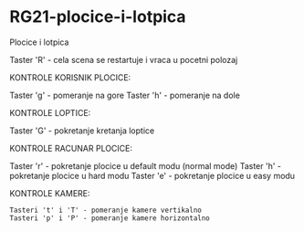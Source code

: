 # RG21-plocice-i-lotpica
Plocice i lotpica

Taster 'R' - cela scena se restartuje i vraca u pocetni polozaj

KONTROLE KORISNIK PLOCICE:

 Taster 'g' - pomeranje na gore
 Taster 'h' - pomeranje na dole

KONTROLE LOPTICE:
 
 Taster 'G' - pokretanje kretanja loptice

KONTROLE RACUNAR PLOCICE:

 Taster 'r' - pokretanje plocice u default modu (normal mode)
 Taster 'h' - pokretanje plocice u hard modu
 Taster 'e' - pokretanje plocice u easy modu

KONTROLE KAMERE:
	
	Tasteri 't' i 'T' - pomeranje kamere vertikalno
	Tasteri 'p' i 'P' - pomeranje kamere horizontalno
